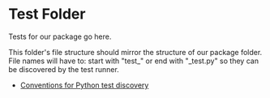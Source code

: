 # Test Folder

Tests for our package go here.

This folder's file structure should mirror the structure of our package folder. File names will have to: start with "test_" or end with "_test.py" so they can be discovered by the test runner.

* [Conventions for Python test discovery](https://docs.pytest.org/en/latest/goodpractices.html#conventions-for-python-test-discovery)
